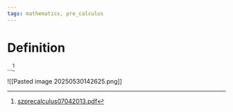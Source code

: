 ```yaml
---
tags: mathematics, pre_calculus
---
```


# Definition

...[^1]

![[Pasted image 20250530142625.png]]

[^1]: [szprecalculus07042013.pdf](zotero://open-pdf/library/items/J3667KH4?page=13)